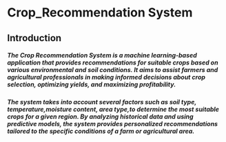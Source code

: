 # Crop_Recommendation System
## Introduction
##### The Crop Recommendation System is a machine learning-based application that provides recommendations for suitable crops based on various environmental and soil conditions. It aims to assist farmers and agricultural professionals in making informed decisions about crop selection, optimizing yields, and maximizing profitability.

##### The system takes into account several factors such as soil type, temperature,moisture content, area type,to determine the most suitable crops for a given region. By analyzing historical data and using predictive models, the system provides personalized recommendations tailored to the specific conditions of a farm or agricultural area.
